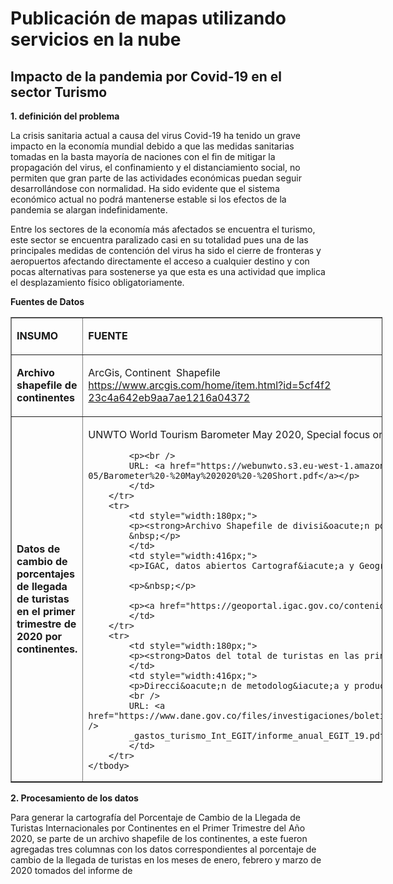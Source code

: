 # Publicación de mapas utilizando servicios en la nube
## Impacto de la pandemia por Covid-19 en el sector Turismo

**1. definición del problema**

La crisis sanitaria actual a causa del virus Covid-19 ha tenido un grave impacto en la economía mundial debido a que las medidas
sanitarias tomadas en la basta mayoría de naciones con el fin de mitigar la propagación del virus, el confinamiento y el distanciamiento
social, no permiten que gran parte de las actividades económicas puedan seguir desarrollándose con normalidad. Ha sido evidente que 
el sistema económico actual no podrá mantenerse estable si los efectos de la pandemia se alargan indefinidamente. 

Entre los sectores de la economía más afectados se encuentra el turismo, este sector se encuentra paralizado casi en su totalidad pues
una de las principales medidas de contención del virus ha sido el cierre de fronteras y aeropuertos afectando directamente el acceso a
cualquier destino y con pocas alternativas para sostenerse ya que esta es una actividad que implica el desplazamiento físico
obligatoriamente. 

**Fuentes de Datos**
<!doctype html>
<html data-lt-installed="true">
<head>
	<title>HTML Editor - Full Version</title>
</head>
<lt-highlighter contenteditable="false" style="display: none;"><lt-div class="lt-highlighter__wrapper" spellcheck="false" style="overflow: visible !important; width: 1333px !important; height: 580px !important; transform: none !important; transform-origin: 666.5px 290px !important; zoom: 1 !important; margin-top: 8px !important; margin-left: 8px !important;"><canvas class="lt-highlighter__canvas" height="563" style="display: none; margin-top: 0px !important; margin-left: 0px !important;" width="593"></canvas></lt-div></lt-highlighter>
<body data-gramm="false">
<table border="1" cellpadding="0" cellspacing="0" style="width:595px;" width="0">
	<tbody>
		<tr>
			<td style="width:180px;">
			<p><strong>INSUMO</strong></p>
			</td>
			<td style="width:416px;">
			<p><strong>FUENTE</strong></p>
			</td>
		</tr>
		<tr>
			<td style="width:180px;">
			<p><strong>Archivo shapefile de continentes</strong></p>
			</td>
			<td style="width:416px;">
			<p>ArcGis, Continent &nbsp;Shapefile<br />
			<a href="https://www.arcgis.com/home/item.html?id=5cf4f2%0b23c4a642eb9aa7ae1216a04372">https://www.arcgis.com/home/item.html?id=5cf4f2<br />
			23c4a642eb9aa7ae1216a04372</a></p>
			</td>
		</tr>
		<tr>
			<td style="width:180px;">
			<p><strong>Datos de cambio de porcentajes de llegada de turistas en el primer<br />
			trimestre de 2020 por continentes.</strong></p>
			</td>
			<td style="width:416px;">
			<p>UNWTO World Tourism Barometer May 2020, Special focus on the Impact of COVID-19 (Summary).</p>

			<p><br />
			URL: <a href="https://webunwto.s3.eu-west-1.amazonaws.com/s3fs-public/2020-05/Barometer%20-%20May%202020%20-%20Short.pdf">https://webunwto.s3.eu-west-1.amazonaws.com/s3fs-public/2020-05/Barometer%20-%20May%202020%20-%20Short.pdf</a></p>
			</td>
		</tr>
		<tr>
			<td style="width:180px;">
			<p><strong>Archivo Shapefile de divisi&oacute;n pol&iacute;tico-administrativa de Colombia.</strong><br />
			&nbsp;</p>
			</td>
			<td style="width:416px;">
			<p>IGAC, datos abiertos Cartograf&iacute;a y Geograf&iacute;a</p>

			<p>&nbsp;</p>

			<p><a href="https://geoportal.igac.gov.co/contenido/datos-abiertos-cartografia-y-geografia">https://geoportal.igac.gov.co/contenido/datos-abiertos-cartografia-y-geografia</a></p>
			</td>
		</tr>
		<tr>
			<td style="width:180px;">
			<p><strong>Datos del total de turistas en las principales 24 ciudades de Colombia.</strong></p>
			</td>
			<td style="width:416px;">
			<p>Direcci&oacute;n de metodolog&iacute;a y producci&oacute;n estad&iacute;stica: encuesta de gasto interno en turismo, informe anual 2019.<br />
			<br />
			URL: <a href="https://www.dane.gov.co/files/investigaciones/boletines/encuesta%0b_gastos_turismo_Int_EGIT/informe_anual_EGIT_19.pdf">https://www.dane.gov.co/files/investigaciones/boletines/encuesta<br />
			_gastos_turismo_Int_EGIT/informe_anual_EGIT_19.pdf</a></p>
			</td>
		</tr>
	</tbody>
</table>
</body>
</html>


**2. Procesamiento de los datos**

Para generar la cartografía del Porcentaje de Cambio de la Llegada de Turistas Internacionales por Continentes en el Primer Trimestre del
Año 2020, se parte de un archivo shapefile de los continentes, a este fueron agregadas tres columnas con los datos correspondientes al 
porcentaje de cambio de la llegada de turistas en los meses de enero, febrero y marzo de 2020 tomados del informe de 
